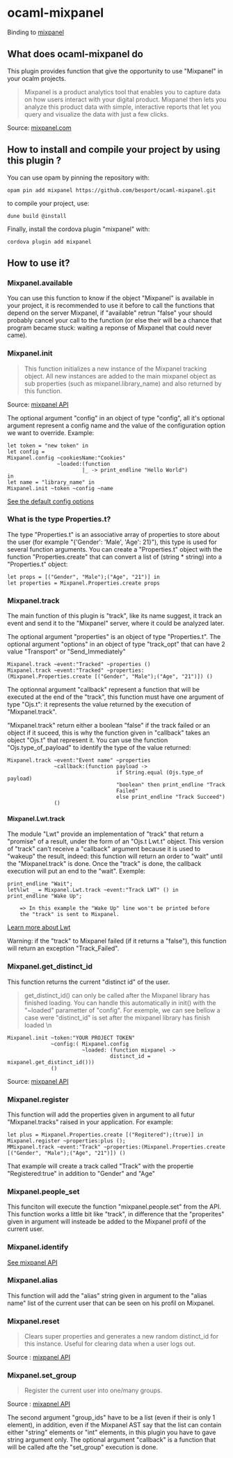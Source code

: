 # ocaml-mixpanel

Binding to
[mixpanel](https://developer.mixpanel.com/docs/javascript-full-api-reference)

## What does ocaml-mixpanel do

This plugin provides function that give the opportunity to use
"Mixpanel" in your ocalm projects.

> Mixpanel is a product analytics tool that enables you to capture data on how users interact with your digital product. Mixpanel then lets you analyze this product data with simple, interactive reports that let you query and visualize the data with just a few clicks.

Source: [mixpanel.com](https://developer.mixpanel.com/docs/what-is-mixpanel)

## How to install and compile your project by using this plugin ?

You can use opam by pinning the repository with:
```Shell
opam pin add mixpanel https://github.com/besport/ocaml-mixpanel.git
```

to compile your project, use:
```Shell
dune build @install
```

Finally, install the cordova plugin "mixpanel" with:
```Shell
cordova plugin add mixpanel
```


## How to use it?

### Mixpanel.available
You can use this function to know if the object "Mixpanel" is available
in your project, it is recommended to use it before to call the
functions that depend on the server Mixpanel, if "available" retrun
"false" your should probably cancel your call to the function (or else
their will be a chance that program became stuck: waiting a reponse of
Mixpanel that could never came).

### Mixpanel.init
> This function initializes a new instance of the Mixpanel tracking
object. All new instances are added to the main mixpanel object as sub
properties (such as mixpanel.library_name) and also returned by this
function.

Source: [mixpanel API](https://developer.mixpanel.com/docs/javascript-full-api-reference)

The optional argument "config" in an object of type "config", all it's
optional argument represent a config name and the value of the
configuration option we want to override.
Example:
```Shell
let token = "new token" in
let config =
Mixpanel.config ~cookiesName:"Cookies"
                ~loaded:(function
                        |_ -> print_endline "Hello World")
in
let name = "library_name" in
Mixpanel.init ~token ~config ~name
```
  [See the default config options](https://github.com/mixpanel/mixpanel-js/blob/8b2e1f7b/src/mixpanel-core.js#L87-L110)

### What is the type Properties.t?
The type "Properties.t" is an associative array of properties to store about the user (for
example "{'Gender': 'Male', 'Age': 21}"), this type is used for
several function arguments.
You can create a "Properties.t" object with the function
"Properties.create" that can convert a list of (string * string) into a "Properties.t" object:
```Shell
let props = [("Gender", "Male");("Age", "21")] in
let properties = Mixpanel.Properties.create props
```

### Mixpanel.track
The main function of this plugin is "track", like its name suggest, it
track an event and send it to the "Mixpanel" server, where it could be
analyzed later.

The optional argument "properties" is an object of type "Properties.t".
The optional argument "options" in an object of type "track_opt" that
can have 2 value "Transport" or "Send_Immediately"
```Shell
Mixpanel.track ~event:"Tracked" ~properties ()
Mixpanel.track ~event:"Tracked" ~properties:(Mixpanel.Properties.create [("Gender", "Male");("Age", "21")]) ()
```

The optionnal argument "callback" represent a function that will be
executed at the end of the "track", this function must have one
argument of type "Ojs.t": it represents the value returned by the
execution of "Mixpanel.track".

"Mixpanel.track" return either a boolean "false" if the track failed
or an object if it suceed, this is why the function given in "callback"
takes an  object "Ojs.t" that represent it.
You can use the function "Ojs.type_of_payload" to identify the type of
the value returned:
```Shell
Mixpanel.track ~event:"Event name" ~properties
               ~callback:(function payload ->
                                   if String.equal (Ojs.type_of payload)
                                   "boolean" then print_endline "Track
                                   Failed"
                                   else print_endline "Track Succeed")
               ()
```
#### Mixpanel.Lwt.track
The module "Lwt" provide an implementation of "track" that return a
"promise" of a result, under the form of an "Ojs.t Lwt.t" object. This
version of "track" can't receive a "callback" argument because it is
used to "wakeup" the result, indeed: this function will return an order
to "wait" until the "Mixpanel.track" is done. Once the "track" is done,
the callback execution will put an end to the "wait".
Exemple:
```Shell
print_endline "Wait";
let%lwt _ = Mixpanel.Lwt.track ~event:"Track LWT" () in
print_endline "Wake Up";
```
        => In this example the "Wake Up" line won't be printed before
        the "track" is sent to Mixpanel.

[Learn more about Lwt](https://ocsigen.org/lwt/latest/manual/manual)

Warning: if the "track" to Mixpanel failed (if it returns a "false"),
this function will return an exception "Track_Failed".

### Mixpanel.get_distinct_id
This function returns the current "distinct id" of the user.

> get_distinct_id() can only be called after the Mixpanel library has
  finished loading. You can handle this automatically in init() with
  the "~loaded" parametter of "config". For exemple, we can see bellow a
  case were "distinct_id" is set after the mixpanel library has finish loaded \n
  ```Shell
  Mixpanel.init ~token:"YOUR PROJECT TOKEN"
                ~config:( Mixpanel.config
                          ~loaded: (function mixpanel ->
                                   distinct_id = mixpanel.get_distinct_id()))
                ()
  ```

  Source: [mixpanel API](https://developer.mixpanel.com/docs/javascript-full-api-reference)

### Mixpanel.register
This function will add the properties given in argument to all futur
"Mixpanel.tracks" raised in your application.
For example:
  ```Shell
  let plus = Mixpanel.Properties.create [("Regitered");(true)] in
  Mixpanel.register ~properties:plus ();
  MMixpanel.track ~event:"Track" ~properties:(Mixpanel.Properties.create [("Gender", "Male");("Age", "21")]) ()
  ```
  That example will create a track called "Track" with the
  propertie "Registered:true" in addition to "Gender" and "Age"

### Mixpanel.people_set
This funciton will execute the function "mixpanel.people.set" from the
API. This function works a little bit like "track", in difference
that the "properites" given in argument will insteade be added to the
Mixpanel profil of the current user.

### Mixpanel.identify
[See mixpanel API](https://developer.mixpanel.com/docs/javascript-full-api-reference#mixpanelidentify)

### Mixpanel.alias
This function will add the "alias" string given in argument to the
"alias name" list of the current user that can be seen on his profil on
Mixpanel.

### Mixpanel.reset

> Clears super properties and generates a new random distinct_id for this instance. Useful for clearing data when a user logs out.

Source : [mixpanel API](https://developer.mixpanel.com/docs/javascript-full-api-reference#mixpanelreset)

### Mixpanel.set_group
> Register the current user into one/many groups.

Source : [mixapnel API](https://developer.mixpanel.com/docs/javascript-full-api-reference#mixpanelset_group)

The second argument "group_ids" have to be a list (even if their is
only 1 element), in addition, even if the Mixpanel AST say that the list
can contain either "string" elements or "int" elements, in this plugin
you have to gave string argument only.
The optional argument "callback" is a function that will be called afte
the "set_group" execution is done.

